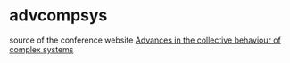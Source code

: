 # advcompsys

source of the conference website
[Advances in the collective
behaviour of complex systems](http://Www.stat.physik.uni-potsdam.de/advances)
